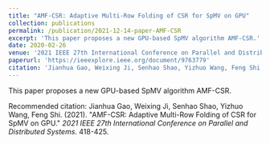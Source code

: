```yaml
---
title: "AMF-CSR: Adaptive Multi-Row Folding of CSR for SpMV on GPU"
collection: publications
permalink: /publication/2021-12-14-paper-AMF-CSR
excerpt: 'This paper proposes a new GPU-based SpMV algorithm AMF-CSR.'
date: 2020-02-26
venue: '2021 IEEE 27th International Conference on Parallel and Distributed Systems (ICPADS)'
paperurl: 'https://ieeexplore.ieee.org/document/9763779'
citation: 'Jianhua Gao, Weixing Ji, Senhao Shao, Yizhuo Wang, Feng Shi. (2021). &quot;AMF-CSR: Adaptive Multi-Row Folding of CSR for SpMV on GPU.&quot; <i>2021 IEEE 27th International Conference on Parallel and Distributed Systems</i>. 418-425.'
---
```

This paper proposes a new GPU-based SpMV algorithm AMF-CSR.

Recommended citation: Jianhua Gao, Weixing Ji, Senhao Shao, Yizhuo Wang, Feng Shi. (2021). &quot;AMF-CSR: Adaptive Multi-Row Folding of CSR for SpMV on GPU.&quot; <i>2021 IEEE 27th International Conference on Parallel and Distributed Systems</i>. 418-425.